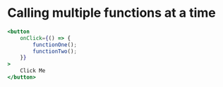 # Calling multiple functions at a time

```jsx
<button
    onClick={() => {
        functionOne();
        functionTwo();
    }}
>
    Click Me
</button>
```
